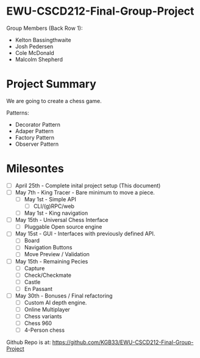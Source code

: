 # EWU-CSCD212-Final-Group-Project
Group Members (Back Row 1):
  - Kelton Bassingthwaite
  - Josh Pedersen
  - Cole McDonald
  - Malcolm Shepherd

# Project Summary

We are going to create a chess game. 

Patterns:
  - Decorator Pattern
  - Adaper Pattern
  - Factory Pattern
  - Observer Pattern

# Milesontes 
  - [ ] April 25th - Complete inital project setup (This document)
  - [ ] May 7th    - King Tracer - Bare minimum to move a piece.
    - [ ] May 1st - Simple API
      - [ ] CLI/(g)RPC/web
    - [ ] May 1st - King navigation
  - [ ] May 15th - Universal Chess Interface
    - [ ]  Pluggable Open source engine
  - [ ] May 15st - GUI - Interfaces with previously defined API.
    - [ ] Board
    - [ ] Navigation Buttons
    - [ ] Move Preview / Validation
  - [ ] May 15th - Remaining Pecies
    - [ ] Capture
    - [ ] Check/Checkmate
    - [ ] Castle
    - [ ] En Passant
  - [ ] May 30th - Bonuses / Final refactoring
    - [ ]  Custom AI depth engine.
    - [ ]  Online Multiplayer
    - [ ]  Chess variants
      - [ ]  Chess 960
      - [ ]  4-Person chess

Github Repo is at: https://github.com/KGB33/EWU-CSCD212-Final-Group-Project
